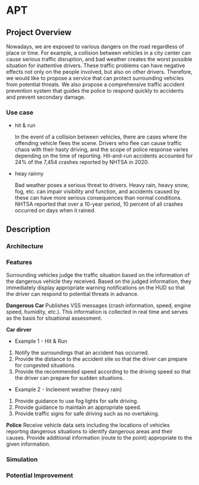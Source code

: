 # APT

## Project Overview

Nowadays, we are exposed to various dangers on the road regardless of place or time. For example, a collision between vehicles in a city center can cause serious traffic disruption, and bad weather creates the worst possible situation for inattentive drivers. These traffic problems can have negative effects not only on the people involved, but also on other drivers.
Therefore, we would like to propose a service that can protect surrounding vehicles from potential threats. We also propose a comprehensive traffic accident prevention system that guides the police to respond quickly to accidents and prevent secondary damage.

### Use case

- hit & run

	In the event of a collision between vehicles, there are cases where the offending vehicle flees the scene. Drivers who flee can cause traffic chaos with their hasty driving, and the scope of police response varies depending on the time of reporting. Hit-and-run accidents accounted for 24% of the 7,454 crashes reported by NHTSA in 2020.

- heay rainny

	Bad weather poses a serious threat to drivers. Heavy rain, heavy snow, fog, etc. can impair visibility and function, and accidents caused by these can have more serious consequences than normal conditions. NHTSA reported that over a 10-year period, 10 percent of all crashes occurred on days when it rained.

## Description
### Architecture
### Features

Surrounding vehicles judge the traffic situation based on the information of the dangerous vehicle they received. Based on the judged information, they immediately display appropriate warning notifications on the HUD so that the driver can respond to potential threats in advance.

**Dangerous Car**
	Publishes VSS messages (crash information, speed, engine speed, humidity, etc.). This information is collected in real time and serves as the basis for situational assessment.

**Car dirver**
- Example 1 - Hit & Run
1) Notify the surroundings that an accident has occurred.
2) Provide the distance to the accident site so that the driver can prepare for congested situations.
3) Provide the recommended speed according to the driving speed so that the driver can prepare for sudden situations.

- Example 2 - Inclement weather (heavy rain)
1) Provide guidance to use fog lights for safe driving.
2) Provide guidance to maintain an appropriate speed.
3) Provide traffic signs for safe driving such as no overtaking.

**Police**
	Receive vehicle data sets including the locations of vehicles reporting dangerous situations to identify dangerous areas and their causes. Provide additional information (route to the point) appropriate to the given information.

 ### Simulation
 ### Potential Improvement
